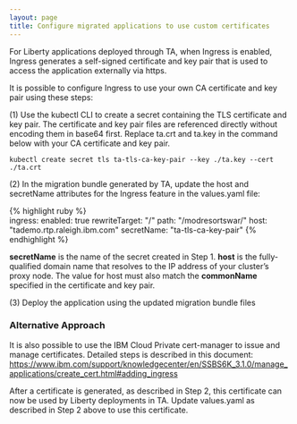 ```yaml
---
layout: page
title: Configure migrated applications to use custom certificates
---
```


For Liberty applications deployed through TA, when Ingress is enabled, Ingress generates a self-signed certificate and key pair that is used to access the application externally via https.

It is possible to configure Ingress to use your own CA certificate and key pair using these steps:

(1) Use the kubectl CLI to create a secret containing the TLS certificate and key pair. The certificate and key pair files are referenced directly without encoding them in base64 first. Replace ta.crt and ta.key in the command below with your CA certificate and key pair.
    
    kubectl create secret tls ta-tls-ca-key-pair --key ./ta.key --cert ./ta.crt

 (2) In the migration bundle generated by TA, update the host and secretName attributes 
     for the Ingress feature in the values.yaml file:
     
{% highlight ruby %}    
ingress:
 enabled: true
  rewriteTarget: "/"
  path: "/modresortswar/"
  host: "tademo.rtp.raleigh.ibm.com"
  secretName: "ta-tls-ca-key-pair"
{% endhighlight %} 


**secretName** is the name of the secret created in Step 1. **host** is the fully-qualified domain name that resolves to the IP address of your cluster’s proxy node. The value for host must also match the **commonName** specified in the certificate and key pair.

(3) Deploy the application using the updated migration bundle files

### Alternative Approach

It is also possible to use the IBM Cloud Private cert-manager to issue and manage certificates. Detailed steps is described in this document:
https://www.ibm.com/support/knowledgecenter/en/SSBS6K_3.1.0/manage_applications/create_cert.html#adding_ingress

After a certificate is generated, as described in Step 2, this certificate can now be used by Liberty deployments in TA. Update values.yaml as described in Step 2 above to use this certificate.
